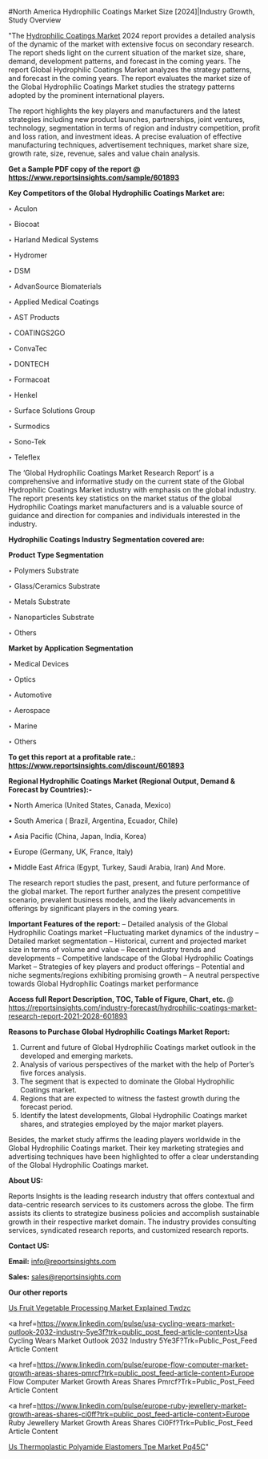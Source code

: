 #North America Hydrophilic Coatings Market Size [2024]|Industry Growth, Study Overview

"The <a href=https://www.reportsinsights.com/sample/601893>Hydrophilic Coatings Market</a> 2024 report provides a detailed analysis of the dynamic of the market with extensive focus on secondary research. The report sheds light on the current situation of the market size, share, demand, development patterns, and forecast in the coming years. The report Global Hydrophilic Coatings Market analyzes the strategy patterns, and forecast in the coming years. The report evaluates the market size of the Global Hydrophilic Coatings Market studies the strategy patterns adopted by the prominent international players.

The report highlights the key players and manufacturers and the latest strategies including new product launches, partnerships, joint ventures, technology, segmentation in terms of region and industry competition, profit and loss ration, and investment ideas. A precise evaluation of effective manufacturing techniques, advertisement techniques, market share size, growth rate, size, revenue, sales and value chain analysis.

<strong>Get a Sample PDF copy of the report @ <a href=https://www.reportsinsights.com/sample/601893 style=color:#0000ff;>https://www.reportsinsights.com/sample/601893</a></strong>

<strong>Key Competitors of the Global Hydrophilic Coatings Market are:</strong>

‣ Aculon

‣ Biocoat

‣ Harland Medical Systems

‣ Hydromer

‣ DSM

‣ AdvanSource Biomaterials

‣ Applied Medical Coatings

‣ AST Products

‣ COATINGS2GO

‣ ConvaTec

‣ DONTECH

‣ Formacoat

‣ Henkel

‣ Surface Solutions Group

‣ Surmodics

‣ Sono-Tek

‣ Teleflex

The ‘Global Hydrophilic Coatings Market Research Report’ is a comprehensive and informative study on the current state of the Global Hydrophilic Coatings Market industry with emphasis on the global industry. The report presents key statistics on the market status of the global Hydrophilic Coatings market manufacturers and is a valuable source of guidance and direction for companies and individuals interested in the industry.

<strong>Hydrophilic Coatings Industry Segmentation covered are:</strong>

<strong>Product Type Segmentation</strong>

‣ Polymers Substrate

‣ Glass/Ceramics Substrate

‣ Metals Substrate

‣ Nanoparticles Substrate

‣ Others

<strong>Market by Application Segmentation</strong>

‣ Medical Devices

‣ Optics

‣ Automotive

‣ Aerospace

‣ Marine

‣ Others

<strong>To get this report at a profitable rate.: <a href=https://www.reportsinsights.com/discount/601893 style=color:#0000ff;>https://www.reportsinsights.com/discount/601893</a></strong>

<strong>Regional Hydrophilic Coatings Market (Regional Output, Demand &amp; Forecast by Countries):-</strong>

• North America (United States, Canada, Mexico)

• South America ( Brazil, Argentina, Ecuador, Chile)

• Asia Pacific (China, Japan, India, Korea)

• Europe (Germany, UK, France, Italy)

• Middle East Africa (Egypt, Turkey, Saudi Arabia, Iran) And More.

The research report studies the past, present, and future performance of the global market. The report further analyzes the present competitive scenario, prevalent business models, and the likely advancements in offerings by significant players in the coming years.

<strong>Important Features of the report:</strong>
– Detailed analysis of the Global Hydrophilic Coatings market
–Fluctuating market dynamics of the industry
–Detailed market segmentation
– Historical, current and projected market size in terms of volume and value
– Recent industry trends and developments
– Competitive landscape of the Global Hydrophilic Coatings Market
– Strategies of key players and product offerings
– Potential and niche segments/regions exhibiting promising growth
– A neutral perspective towards Global Hydrophilic Coatings market performance

<strong>Access full Report Description, TOC, Table of Figure, Chart, etc. </strong>@   <a href=https://reportsinsights.com/industry-forecast/hydrophilic-coatings-market-research-report-2021-2028-601893 style=color:#0000ff;>https://reportsinsights.com/industry-forecast/hydrophilic-coatings-market-research-report-2021-2028-601893</a>

<strong>Reasons to Purchase Global Hydrophilic Coatings Market Report:</strong>
1. Current and future of Global Hydrophilic Coatings market outlook in the developed and emerging markets.
2. Analysis of various perspectives of the market with the help of Porter’s five forces analysis.
3. The segment that is expected to dominate the Global Hydrophilic Coatings market.
4. Regions that are expected to witness the fastest growth during the forecast period.
5. Identify the latest developments, Global Hydrophilic Coatings market shares, and strategies employed by the major market players.

Besides, the market study affirms the leading players worldwide in the Global Hydrophilic Coatings market. Their key marketing strategies and advertising techniques have been highlighted to offer a clear understanding of the Global Hydrophilic Coatings market.

<strong><strong>About US</strong>:</strong>

Reports Insights is the leading research industry that offers contextual and data-centric research services to its customers across the globe. The firm assists its clients to strategize business policies and accomplish sustainable growth in their respective market domain. The industry provides consulting services, syndicated research reports, and customized research reports.

<strong>Contact US:</strong>

<p class=><b>Email:</b> <a href=mailto:info@reportsinsights.com>info@reportsinsights.com</a></p>
<p class=><b>Sales:</b> <a href=mailto:sales@reportsinsights.com>sales@reportsinsights.com</a></p>

<strong>Our other reports</strong>

<a href=https://www.linkedin.com/pulse/us-fruit-vegetable-processing-market-explained-twdzc/>Us Fruit Vegetable Processing Market Explained Twdzc</a>

<a href=https://www.linkedin.com/pulse/usa-cycling-wears-market-outlook-2032-industry-5ye3f?trk=public_post_feed-article-content>Usa Cycling Wears Market Outlook 2032 Industry 5Ye3F?Trk=Public_Post_Feed Article Content</a>

<a href=https://www.linkedin.com/pulse/europe-flow-computer-market-growth-areas-shares-pmrcf?trk=public_post_feed-article-content>Europe Flow Computer Market Growth Areas Shares Pmrcf?Trk=Public_Post_Feed Article Content</a>

<a href=https://www.linkedin.com/pulse/europe-ruby-jewellery-market-growth-areas-shares-ci0ff?trk=public_post_feed-article-content>Europe Ruby Jewellery Market Growth Areas Shares Ci0Ff?Trk=Public_Post_Feed Article Content</a>

<a href=https://www.linkedin.com/pulse/us-thermoplastic-polyamide-elastomers-tpe-market-pq45c/>Us Thermoplastic Polyamide Elastomers Tpe Market Pq45C</a>"
